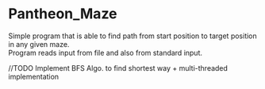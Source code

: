# Pantheon_Maze

Simple program that is able to find path from start position to target position in any given maze.<br>
Program reads input from file and also from standard input.<br>

//TODO Implement BFS Algo. to find shortest way + multi-threaded implementation
